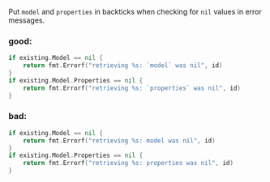 Put `model` and `properties` in backticks when checking for `nil` values in error messages.

### good:
```go
if existing.Model == nil {
	return fmt.Errorf("retrieving %s: `model` was nil", id)
}
if existing.Model.Properties == nil {
	return fmt.Errorf("retrieving %s: `properties` was nil", id)
}
```

### bad:
```go
if existing.Model == nil {
	return fmt.Errorf("retrieving %s: model was nil", id)
}
if existing.Model.Properties == nil {
	return fmt.Errorf("retrieving %s: properties was nil", id)
}
```
